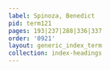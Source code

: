 ```yaml
---
label: Spinoza, Benedict
pid: term121
pages: 193|237|288|336|337
order: '0921'
layout: generic_index_term
collection: index-headings
---
```

